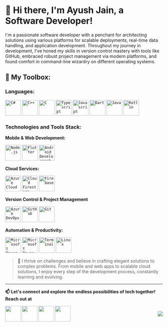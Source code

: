 <!-- ![intro-image](./images/intro.png) -->
<!-- ![intro-image](./images/intro.jpg) -->

# 👋 Hi there, I'm Ayush Jain, a Software Developer!

I'm a passionate software developer with a penchant for architecting solutions using various platforms for scalable deployments, real-time data handling, and application development. Throughout my journey in development, I've honed my skills in version control mastery with tools like GitHub, embraced robust project management via modern platforms, and found comfort in command-line wizardry on different operating systems.

## 🚀 My Toolbox:

### Languages:

<code><img width="50px" src="https://img.icons8.com/color/344/c-sharp-logo-2.png" title="C#"/></code>
<code><img width="50x" src="https://img.icons8.com/color/2x/c-plus-plus-logo.png" title="C++"/></code>
<code><img width="50x" src="https://img.icons8.com/color/2x/c-programming.png" title="C"/></code>
<code><img width="50x" src="https://img.icons8.com/color/2x/typescript.png" title="Typescript"/></code>
<code><img width="50px" src="https://img.icons8.com/color/2x/javascript.png" title="Javascript"/></code>
<code><img width="50px" src="https://img.icons8.com/color/2x/dart.png" title="Dart"/></code>
<code><img width="50px" src="https://img.icons8.com/color/2x/java-coffee-cup-logo.png" title="Java"/></code>
<code><img width="50px" src="https://img.icons8.com/color/2x/kotlin.png" title="Kotlin"/></code>

### Technologies and Tools Stack:

**Mobile & Web Development:**

<code><img width="50px" src="https://img.icons8.com/color/2x/nodejs.png" title="Node.js"/></code>
<code><img width="50px" src="https://img.icons8.com/color/2x/flutter.png" title="Flutter" /></code>
<code><img width="50px" src="https://img.icons8.com/fluent/96/android-os.png" title="Android Development"/></code>

**Cloud Services:**

<code><img width="50px" src="https://img.icons8.com/fluency/452/azure-1.png" title="Azure Cloud"/></code>
<code><img width="50px" src="https://img.icons8.com/color/2x/cloud-firestore.png" title="Cloud Firestore"/></code>
<code><img width="50px" src="https://img.icons8.com/color/2x/firebase.png" title="Firebase"/></code></code>

**Version Control & Project Management**

<code><img width="50px" src="https://img.icons8.com/external-tal-revivo-color-tal-revivo/452/external-development-experience-through-the-native-integrations-of-azure-with-visual-studio-logo-color-tal-revivo.png" title="Azure DevOps"/></code>
<code><img width="50px" src="https://img.icons8.com/fluent/2x/github.png" title="GitHub"/></code>
<code><img width="50px" src="https://img.icons8.com/color/2x/git.png" title="Git"/></code>

**Automation & Productivity:**

<code><img width="50px" src="https://img.icons8.com/fluent/96/microsoft-power-apps-2020.png" title="Microsoft Power Apps"/></code>
<code><img width="50px" src="https://img.icons8.com/fluent/96/microsoft-power-automate-2020.png" title="Microsoft Power Automate"/></code>
<code><img width="50px" src="https://img.icons8.com/fluent/96/console.png" title="Terminal"/></code>
<code><img width="50px" src="https://img.icons8.com/color/2x/linux.png" title="Linux"/></code>

> 🌟 I thrive on challenges and believe in crafting elegant solutions to complex problems. From mobile and web apps to scalable cloud solutions, I enjoy every step of the development process, constantly learning and evolving.

---
<!--
<img src="https://github-readme-stats.vercel.app/api?username=jainayu&show_icons=true&bg_color=204886,3967A2,204886&title_color=091441&text_color=ffffff&icon_color=091441" width="420" /> <img src="http://github-readme-streak-stats.herokuapp.com?user=jainayu&theme=dark&background=204886&border=FFFFFF&stroke=FFFFFF&ring=0D1D4D&currStreakNum=0D1D4D&sideNums=FFFFFF&currStreakLabel=0D1D4D&sideLabels=FFFFFF&dates=FFFFFF&fire=0D1D4D" width="420" />

---
-->
**📫 Let's connect and explore the endless possibilities of tech together! Reach out at**

<a href="https://www.linkedin.com/in/ayush-jain-2401/">
  <img align="left" width="50px" src="https://img.icons8.com/plasticine/2x/linkedin.png" />
</a>
<a href="https://www.facebook.com/aayushjain.smart/">
  <img align="left" width="50px" src="https://img.icons8.com/plasticine/2x/facebook-new.png" />
</a>
<a href="https://www.instagram.com/indiecoder/">
  <img align="left" width="50px" src="https://img.icons8.com/plasticine/2x/instagram.png" />
</a>
<a href = "mailto: ayujain.728@gmail.com">
  <img align="left" width="50px" src="https://img.icons8.com/plasticine/2x/gmail.png" />
</a>
<br>
<img align="right" src="https://rushter.com/counter.svg">
